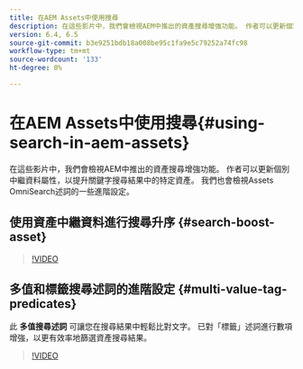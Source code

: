 ```yaml
---
title: 在AEM Assets中使用搜尋
description: 在這些影片中，我們會檢視AEM中推出的資產搜尋增強功能。 作者可以更新個別中繼資料屬性，以提升關鍵字搜尋結果中的特定資產。 我們也會檢視Assets OmniSearch述詞的一些進階設定。
version: 6.4, 6.5
source-git-commit: b3e9251bdb18a008be95c1fa9e5c79252a74fc98
workflow-type: tm+mt
source-wordcount: '133'
ht-degree: 0%

---
```



# 在AEM Assets中使用搜尋{#using-search-in-aem-assets}

在這些影片中，我們會檢視AEM中推出的資產搜尋增強功能。 作者可以更新個別中繼資料屬性，以提升關鍵字搜尋結果中的特定資產。 我們也會檢視Assets OmniSearch述詞的一些進階設定。

## 使用資產中繼資料進行搜尋升序 {#search-boost-asset}

>[!VIDEO](https://video.tv.adobe.com/v/16766?quality=12&learn=on)

## 多值和標籤搜尋述詞的進階設定 {#multi-value-tag-predicates}

此 **多值搜尋述詞** 可讓您在搜尋結果中輕鬆比對文字。 已對「標籤」述詞進行數項增強，以更有效率地篩選資產搜尋結果。

>[!VIDEO](https://video.tv.adobe.com/v/16457?quality=12&learn=on)
